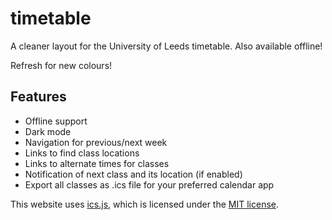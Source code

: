 # timetable

A cleaner layout for the University of Leeds timetable. Also available offline!

Refresh for new colours!

## Features

* Offline support
* Dark mode
* Navigation for previous/next week
* Links to find class locations
* Links to alternate times for classes
* Notification of next class and its location (if enabled)
* Export all classes as .ics file for your preferred calendar app

This website uses [ics.js](https://github.com/nwcell/ics.js/), which is licensed under the [MIT license](./ics-js-license.txt).
